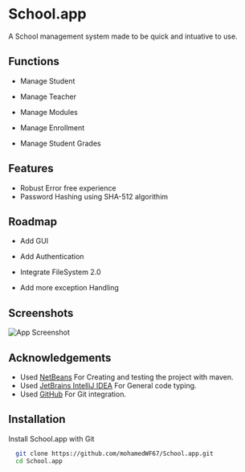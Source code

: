 
# School.app

A School management system made to be quick and intuative to use.
## Functions

- Manage Student

- Manage Teacher

- Manage Modules

- Manage Enrollment

- Manage Student Grades


## Features

- Robust Error free experience
- Password Hashing using SHA-512 algorithim 


## Roadmap

- Add GUI

- Add Authentication

- Integrate FileSystem 2.0

- Add more exception Handling



## Screenshots

![App Screenshot](https://via.placeholder.com/468x300?text=App+Screenshot+Here)


## Acknowledgements

 - Used [NetBeans](https://netbeans.apache.org/front/main/index.html) For Creating and testing the project with maven.
 - Used [JetBrains IntelliJ IDEA](https://www.jetbrains.com/idea/) For General code typing.
 - Used [GitHub](https://github.com/) For Git integration.
 


## Installation

Install School.app with Git

```bash
  git clone https://github.com/mohamedWF67/School.app.git
  cd School.app
```
    
